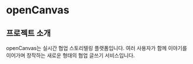 # openCanvas

## 프로젝트 소개
openCanvas는 실시간 협업 스토리텔링 플랫폼입니다. 여러 사용자가 함께 이야기를 이어가며 창작하는 새로운 형태의 협업 글쓰기 서비스입니다.

